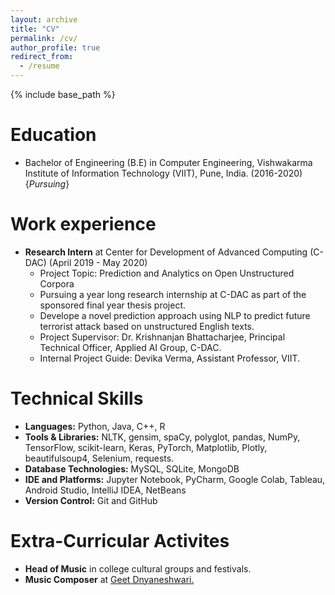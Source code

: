 ```yaml
---
layout: archive
title: "CV"
permalink: /cv/
author_profile: true
redirect_from:
  - /resume
---
```


{% include base_path %}

Education
======
* Bachelor of Engineering (B.E) in Computer Engineering, Vishwakarma Institute of Information Technology (VIIT),
  Pune, India. (2016-2020)  {<i>Pursuing</i>}

Work experience
======
* <strong>Research Intern</strong> at Center for Development of Advanced Computing (C-DAC) (April 2019 - May 2020) 
  * Project Topic: Prediction and Analytics on Open Unstructured Corpora
  * Pursuing a year long research internship at C-DAC as part of the sponsored final year thesis project.
  * Develope a novel prediction approach using NLP to predict future terrorist attack based on unstructured English texts.
  * Project Supervisor: Dr. Krishnanjan Bhattacharjee, Principal Technical Officer, Applied AI Group, C-DAC.
  * Internal Project Guide: Devika Verma, Assistant Professor, VIIT.

Technical Skills
======
* <strong>Languages:</strong> Python, Java, C++, R
* <strong>Tools & Libraries:</strong> NLTK, gensim, spaCy, polyglot, pandas, NumPy, TensorFlow, scikit-learn, Keras, PyTorch, 		  Matplotlib, Plotly, beautifulsoup4, Selenium, requests. 
* <strong>Database Technologies:</strong> MySQL, SQLite, MongoDB 
* <strong>IDE and Platforms:</strong>  Jupyter Notebook, PyCharm, Google Colab, Tableau, Android Studio, IntelliJ IDEA, NetBeans 
* <strong>Version Control:</strong> Git and GitHub 

Extra-Curricular Activites
======
* <strong>Head of Music</strong> in college cultural groups and festivals.
* <strong>Music Composer</strong> at <a href="https://sites.google.com/view/geetdnyaneshwari">Geet Dnyaneshwari.</a>
 
